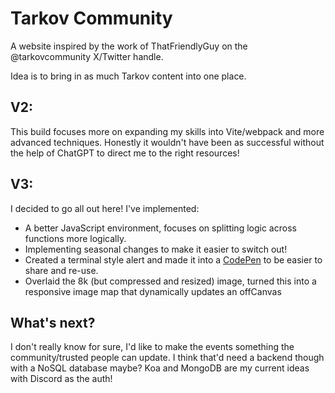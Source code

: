 # Tarkov Community

A website inspired by the work of ThatFriendlyGuy on the @tarkovcommunity X/Twitter handle.

Idea is to bring in as much Tarkov content into one place.

## V2:

This build focuses more on expanding my skills into Vite/webpack and more advanced techniques. Honestly it wouldn't have been as successful without the help of ChatGPT to direct me to the right resources!

## V3:

I decided to go all out here! I've implemented:

- A better JavaScript environment, focuses on splitting logic across functions more logically.
- Implementing seasonal changes to make it easier to switch out!
- Created a terminal style alert and made it into a [CodePen](https://codepen.io/ParagonJenko/pen/abXNgXm) to be easier to share and re-use.
- Overlaid the 8k (but compressed and resized) image, turned this into a responsive image map that dynamically updates an offCanvas

## What's next?

I don't really know for sure, I'd like to make the events something the community/trusted people can update. I think that'd need a backend though with a NoSQL database maybe? Koa and MongoDB are my current ideas with Discord as the auth!
